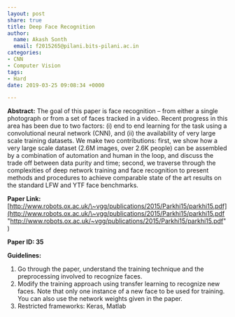 ```yaml
---
layout: post
share: true
title: Deep Face Recognition
author:
  name: Akash Sonth
  email: f2015265@pilani.bits-pilani.ac.in
categories:
- CNN
- Computer Vision
tags:
- Hard
date: 2019-03-25 09:08:34 +0000

---
```

**Abstract:** The goal of this paper is face recognition – from either a single photograph or from a set of faces tracked in a video. Recent progress in this area has been due to two factors: (i) end to end learning for the task using a convolutional neural network (CNN), and (ii) the availability of very large scale training datasets. We make two contributions: first, we show how a very large scale dataset (2.6M images, over 2.6K people) can be assembled by a combination of automation and human in the loop, and discuss the trade off between data purity and time; second, we traverse through the complexities of deep network training and face recognition to present methods and procedures to achieve comparable state of the art results on the standard LFW and YTF face benchmarks.

**Paper Link:** [http://www.robots.ox.ac.uk/\~vgg/publications/2015/Parkhi15/parkhi15.pdf](http://www.robots.ox.ac.uk/\~vgg/publications/2015/Parkhi15/parkhi15.pdf "http://www.robots.ox.ac.uk/~vgg/publications/2015/Parkhi15/parkhi15.pdf")

**Paper ID: 35**

**Guidelines:**

1. Go through the paper, understand the training technique and the preprocessing involved to recognize faces.
2. Modify the training approach using transfer learning to recognize new faces. Note that only one instance of a new face to be used for training. You can also use the network weights given in the paper.
3. Restricted frameworks: Keras, Matlab
